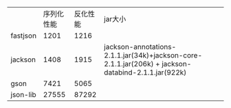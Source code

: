 <table>
<tr><td></td><td>序列化性能</td><td>反化性能</td><td>jar大小</td></tr>
<tr><td>fastjson</td><td> 1201 </td><td> 1216 </td><td></td></tr>
<tr><td>jackson</td><td>1408</td><td>1915</td><td>jackson-annotations-2.1.1.jar(34k)+jackson-core-2.1.1.jar(206k) + jackson-databind-2.1.1.jar(922k)</td></tr>
<tr><td>gson</td><td>7421</td><td>5065</td><td></td></tr>
<tr><td>json-lib</td><td> 27555 </td><td> 87292 </td><td></td></tr>
</table>